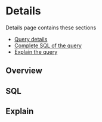 # Details


Details page contains these sections

-   [Query details](#Overview)
-   [Complete SQL of the query](#SQL)
-   [Explain the query](#Explain)

## Overview


## SQL


## Explain


